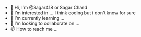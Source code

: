 - 👋 Hi, I’m @Sagar418 or Sagar Chand
- 👀 I’m interested in ...  I think coding but i don't know for sure
- 🌱 I’m currently learning ...
- 💞️ I’m looking to collaborate on ...
- 📫 How to reach me ...

<!---
Sagar418/Sagar418 is a ✨ special ✨ repository because its `README.md` (this file) appears on your GitHub profile.
You can click the Preview link to take a look at your changes.
--->
